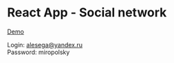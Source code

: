 # React App - Social network

[Demo](https://miropolsky.github.io/Social/)

Login: alesega@yandex.ru</br>
Password: miropolsky
